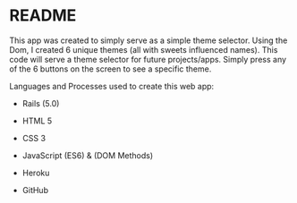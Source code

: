 # README

This app was created to simply serve as a simple theme selector. Using the Dom, I created 6 unique themes (all with sweets influenced names). This code will serve a theme selector for future projects/apps. Simply press any of the 6 buttons on the screen to see a specific theme.

Languages and Processes used to create this web app:

* Rails (5.0)

* HTML 5

* CSS 3

* JavaScript (ES6) & (DOM Methods)

* Heroku

* GitHub  

